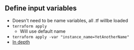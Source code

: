 ## Define input variables

- Doesn't need to be name variables, all .tf willbe loaded
- `terraform apply`
  - Will use default name
- `terraform apply -var "instance_name=YetAnotherName"`
- [In depth](https://learn.hashicorp.com/tutorials/terraform/variables?in=terraform/configuration-language)
